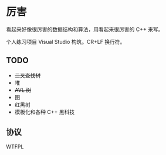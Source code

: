 ﻿# 厉害

看起来好像很厉害的数据结构和算法，用看起来很厉害的 C++ 来写。

个人练习项目 Visual Studio 构筑。CR+LF 换行符。

## TODO

* <del>二叉查找树</del>
* 堆
* <del>AVL 树</del>
* 图
* 红黑树
* 模板化和各种 C++ 黑科技

## 协议

WTFPL
